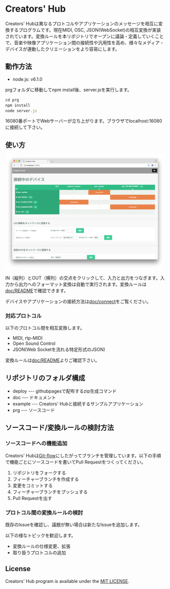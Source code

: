 # Creators' Hub
Creators' Hubは異なるプロトコルやアプリケーションのメッセージを相互に変換するプログラムです。現在MIDI, OSC, JSON(WebSocket)の相互変換が実装されています。変換ルールを本リポジトリでオープンに議論・定義していくことで、音楽や映像アプリケーション間の接続性や汎用性を高め、様々なメディア・デバイスが連動したクリエーションをより容易にします。

## 動作方法

- node.js: v6.1.0

prgフォルダに移動してnpm install後、server.jsを実行します。

```js
cd prg
npm install
node server.js
```

16080番ポートでWebサーバーが立ち上がります。ブラウザでlocalhost:16080に接続して下さい。

## 使い方

![screenshot](doc/screenshot.png)

IN（縦列）とOUT（横列）の交点をクリックして、入力と出力をつなぎます。入力から出力へのフォーマット変換は自動で実行されます。変換ルールは[doc/README](doc/README.md)で確認できます。

デバイスやアプリケーションの接続方法は[doc/connect](doc/connect.md)をご覧ください。

### 対応プロトコル

以下のプロトコル間を相互変換します。

- MIDI, rtp-MIDI
- Open Sound Control
- JSON(Web Socketを流れる特定形式のJSON)

変換ルールは[doc/README](doc/README.md)よりご確認下さい。

## リポジトリのフォルダ構成

- deploy --- githubpagesで配布するzip生成コマンド
- doc --- ドキュメント
- example --- Creators' Hubと接続するサンプルアプリケーション
- prg --- ソースコード

## ソースコード/変換ルールの検討方法

### ソースコードへの機能追加

Creators' Hubは[Git-flow](http://nvie.com/posts/a-successful-git-branching-model/)にしたがってブランチを管理しています。以下の手順で機能ごとにソースコードを書いてPull Requestをつくってください。

1. リポジトリをフォークする
2. フィーチャーブランチを作成する
3. 変更をコミットする
4. フィーチャーブランチをプッシュする
5. Pull Requestを出す

### プロトコル間の変換ルールの検討

既存のIssueを確認し、議題が無い場合は新たなIssueを追加します。

以下の様なトピックを歓迎します。

- 変換ルールの仕様変更、拡張
- 取り扱うプロトコルの追加

## License

Creators' Hub program is available under the [MIT LICENSE](./LICENSE).
